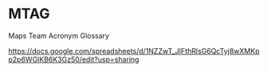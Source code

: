 # MTAG
Maps Team Acronym Glossary

https://docs.google.com/spreadsheets/d/1NZZwT_JIFthRlsG6QcTyj8wXMKpp2p6WGlKB6K3Gz50/edit?usp=sharing

